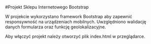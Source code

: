 #Projekt Sklepu Internetowego Bootstrap

W projekcie wykorzystano framework Bootstrap aby zapewnić responsywność na urządzeniach mobilnych.
Uwzględniono walidację danych formularza oraz funkcję geolokalizacyjne.

Aby włączyć projekt należy otworzyć plik index.html w przeglądarce.